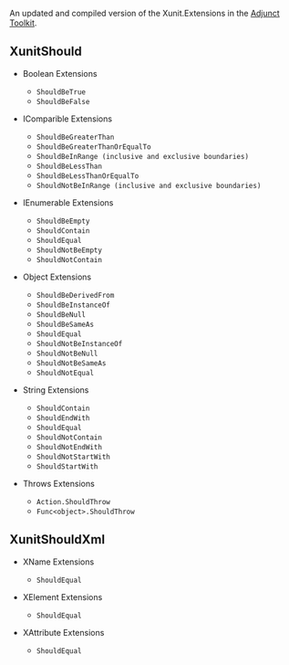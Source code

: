 An updated and compiled version of the Xunit.Extensions in the [Adjunct Toolkit](http://adjunct.codeplex.com/).

## XunitShould

- Boolean Extensions
    - `ShouldBeTrue`
    - `ShouldBeFalse`

- IComparible Extensions
    - `ShouldBeGreaterThan`
    - `ShouldBeGreaterThanOrEqualTo`
    - `ShouldBeInRange (inclusive and exclusive boundaries)`
    - `ShouldBeLessThan`
    - `ShouldBeLessThanOrEqualTo`
    - `ShouldNotBeInRange (inclusive and exclusive boundaries)`

- IEnumerable Extensions
    - `ShouldBeEmpty`
    - `ShouldContain`
    - `ShouldEqual`
    - `ShouldNotBeEmpty`
    - `ShouldNotContain`

- Object Extensions
    - `ShouldBeDerivedFrom`
    - `ShouldBeInstanceOf`
    - `ShouldBeNull`
    - `ShouldBeSameAs`
    - `ShouldEqual`
    - `ShouldNotBeInstanceOf`
    - `ShouldNotBeNull`
    - `ShouldNotBeSameAs`
    - `ShouldNotEqual`

- String Extensions
    - `ShouldContain`
    - `ShouldEndWith`
    - `ShouldEqual`
    - `ShouldNotContain`
    - `ShouldNotEndWith`
    - `ShouldNotStartWith`
    - `ShouldStartWith`

- Throws Extensions
    - `Action.ShouldThrow`
    - `Func<object>.ShouldThrow`

## XunitShouldXml

- XName Extensions
    - `ShouldEqual`

- XElement Extensions
    - `ShouldEqual`

- XAttribute Extensions
    - `ShouldEqual`